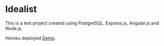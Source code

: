 # Idealist

This is a test project created using PostgreSQL, Express.js, Angular.js and Node.js.

Heroku deployed [Demo](http://idealist-test.herokuapp.com).